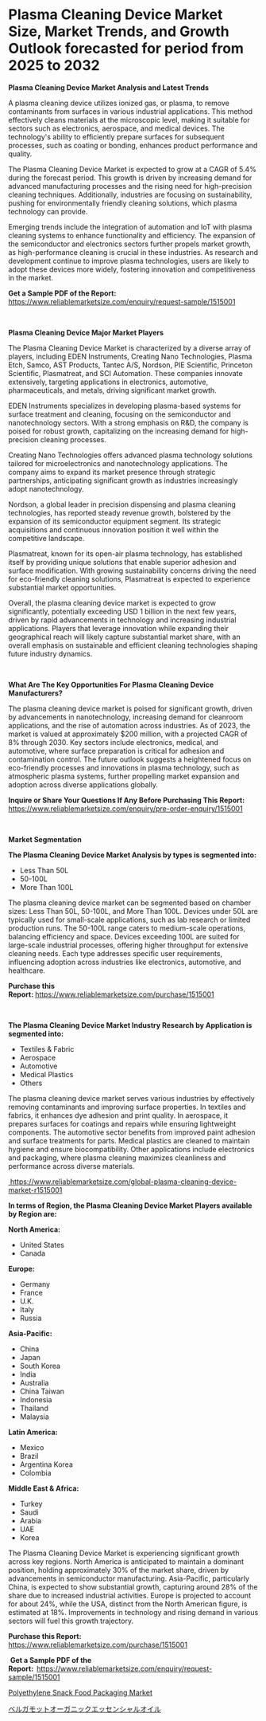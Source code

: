 <p><h1>Plasma Cleaning Device Market Size, Market Trends, and Growth Outlook forecasted for period from 2025 to 2032</h1></p><p><strong>Plasma Cleaning Device Market Analysis and Latest Trends</strong></p>
<p><p>A plasma cleaning device utilizes ionized gas, or plasma, to remove contaminants from surfaces in various industrial applications. This method effectively cleans materials at the microscopic level, making it suitable for sectors such as electronics, aerospace, and medical devices. The technology's ability to efficiently prepare surfaces for subsequent processes, such as coating or bonding, enhances product performance and quality.</p><p>The Plasma Cleaning Device Market is expected to grow at a CAGR of 5.4% during the forecast period. This growth is driven by increasing demand for advanced manufacturing processes and the rising need for high-precision cleaning techniques. Additionally, industries are focusing on sustainability, pushing for environmentally friendly cleaning solutions, which plasma technology can provide. </p><p>Emerging trends include the integration of automation and IoT with plasma cleaning systems to enhance functionality and efficiency. The expansion of the semiconductor and electronics sectors further propels market growth, as high-performance cleaning is crucial in these industries. As research and development continue to improve plasma technologies, users are likely to adopt these devices more widely, fostering innovation and competitiveness in the market.</p></p>
<p><strong>Get a Sample PDF of the Report:&nbsp;</strong> <a href="https://www.reliablemarketsize.com/enquiry/request-sample/1515001?utm_campaign=1886&utm_medium=2&utm_source=Github&utm_content=ia&utm_term=18012025&utm_id=plasma-cleaning-device">https://www.reliablemarketsize.com/enquiry/request-sample/1515001</a></p>
<p>&nbsp;</p>
<p><strong>Plasma Cleaning Device Major Market Players</strong></p>
<p><p>The Plasma Cleaning Device Market is characterized by a diverse array of players, including EDEN Instruments, Creating Nano Technologies, Plasma Etch, Samco, AST Products, Tantec A/S, Nordson, PIE Scientific, Princeton Scientific, Plasmatreat, and SCI Automation. These companies innovate extensively, targeting applications in electronics, automotive, pharmaceuticals, and metals, driving significant market growth.</p><p>EDEN Instruments specializes in developing plasma-based systems for surface treatment and cleaning, focusing on the semiconductor and nanotechnology sectors. With a strong emphasis on R&D, the company is poised for robust growth, capitalizing on the increasing demand for high-precision cleaning processes.</p><p>Creating Nano Technologies offers advanced plasma technology solutions tailored for microelectronics and nanotechnology applications. The company aims to expand its market presence through strategic partnerships, anticipating significant growth as industries increasingly adopt nanotechnology.</p><p>Nordson, a global leader in precision dispensing and plasma cleaning technologies, has reported steady revenue growth, bolstered by the expansion of its semiconductor equipment segment. Its strategic acquisitions and continuous innovation position it well within the competitive landscape.</p><p>Plasmatreat, known for its open-air plasma technology, has established itself by providing unique solutions that enable superior adhesion and surface modification. With growing sustainability concerns driving the need for eco-friendly cleaning solutions, Plasmatreat is expected to experience substantial market opportunities.</p><p>Overall, the plasma cleaning device market is expected to grow significantly, potentially exceeding USD 1 billion in the next few years, driven by rapid advancements in technology and increasing industrial applications. Players that leverage innovation while expanding their geographical reach will likely capture substantial market share, with an overall emphasis on sustainable and efficient cleaning technologies shaping future industry dynamics.</p></p>
<p>&nbsp;</p>
<p><strong>What Are The Key Opportunities For Plasma Cleaning Device Manufacturers?</strong></p>
<p><p>The plasma cleaning device market is poised for significant growth, driven by advancements in nanotechnology, increasing demand for cleanroom applications, and the rise of automation across industries. As of 2023, the market is valued at approximately $200 million, with a projected CAGR of 8% through 2030. Key sectors include electronics, medical, and automotive, where surface preparation is critical for adhesion and contamination control. The future outlook suggests a heightened focus on eco-friendly processes and innovations in plasma technology, such as atmospheric plasma systems, further propelling market expansion and adoption across diverse applications globally.</p></p>
<p><strong>Inquire or Share Your Questions If Any Before Purchasing This Report:</strong> <a href="https://www.reliablemarketsize.com/enquiry/pre-order-enquiry/1515001?utm_campaign=1886&utm_medium=2&utm_source=Github&utm_content=ia&utm_term=18012025&utm_id=plasma-cleaning-device">https://www.reliablemarketsize.com/enquiry/pre-order-enquiry/1515001</a></p>
<p>&nbsp;</p>
<p><strong>Market Segmentation</strong></p>
<p><strong>The Plasma Cleaning Device Market Analysis by types is segmented into:</strong></p>
<p><ul><li>Less Than 50L</li><li>50-100L</li><li>More Than 100L</li></ul></p>
<p><p>The plasma cleaning device market can be segmented based on chamber sizes: Less Than 50L, 50-100L, and More Than 100L. Devices under 50L are typically used for small-scale applications, such as lab research or limited production runs. The 50-100L range caters to medium-scale operations, balancing efficiency and space. Devices exceeding 100L are suited for large-scale industrial processes, offering higher throughput for extensive cleaning needs. Each type addresses specific user requirements, influencing adoption across industries like electronics, automotive, and healthcare.</p></p>
<p><strong>Purchase this Report:&nbsp;</strong><a href="https://www.reliablemarketsize.com/purchase/1515001?utm_campaign=1886&utm_medium=2&utm_source=Github&utm_content=ia&utm_term=18012025&utm_id=plasma-cleaning-device">https://www.reliablemarketsize.com/purchase/1515001</a></p>
<p>&nbsp;</p>
<p><strong>The Plasma Cleaning Device Market Industry Research by Application is segmented into:</strong></p>
<p><ul><li>Textiles & Fabric</li><li>Aerospace</li><li>Automotive</li><li>Medical Plastics</li><li>Others</li></ul></p>
<p><p>The plasma cleaning device market serves various industries by effectively removing contaminants and improving surface properties. In textiles and fabrics, it enhances dye adhesion and print quality. In aerospace, it prepares surfaces for coatings and repairs while ensuring lightweight components. The automotive sector benefits from improved paint adhesion and surface treatments for parts. Medical plastics are cleaned to maintain hygiene and ensure biocompatibility. Other applications include electronics and packaging, where plasma cleaning maximizes cleanliness and performance across diverse materials.</p></p>
<p><a href="https://www.reliablemarketsize.com/global-plasma-cleaning-device-market-r1515001?utm_campaign=1886&utm_medium=2&utm_source=Github&utm_content=ia&utm_term=18012025&utm_id=plasma-cleaning-device">&nbsp;https://www.reliablemarketsize.com/global-plasma-cleaning-device-market-r1515001</a></p>
<p><strong>In terms of Region, the Plasma Cleaning Device Market Players available by Region are:</strong></p>
<p>
    <p> <strong> North America: </strong>
        <ul>
            <li>United States</li>
            <li>Canada</li>
        </ul>
        </p> 
    <p> <strong> Europe: </strong>
        <ul>
            <li>Germany</li>
            <li>France</li>
            <li>U.K.</li>
            <li>Italy</li>
            <li>Russia</li>
        </ul>
        </p> 
    <p> <strong> Asia-Pacific: </strong>
        <ul>
            <li>China</li>
            <li>Japan</li>
            <li>South Korea</li>
            <li>India</li>
            <li>Australia</li>
            <li>China Taiwan</li>
            <li>Indonesia</li>
            <li>Thailand</li>
            <li>Malaysia</li>
        </ul>
        </p> 
    <p> <strong> Latin America: </strong>
        <ul>
            <li>Mexico</li>
            <li>Brazil</li>
            <li>Argentina Korea</li>
            <li>Colombia</li>
        </ul>
        </p> 
    <p> <strong> Middle East & Africa: </strong>
        <ul>
            <li>Turkey</li>
            <li>Saudi</li>
            <li>Arabia</li>
            <li>UAE</li>
            <li>Korea</li>
        </ul>
    </p>
    </p>
<p><p>The Plasma Cleaning Device Market is experiencing significant growth across key regions. North America is anticipated to maintain a dominant position, holding approximately 30% of the market share, driven by advancements in semiconductor manufacturing. Asia-Pacific, particularly China, is expected to show substantial growth, capturing around 28% of the share due to increased industrial activities. Europe is projected to account for about 24%, while the USA, distinct from the North American figure, is estimated at 18%. Improvements in technology and rising demand in various sectors will fuel this growth trajectory.</p></p>
<p><strong>Purchase this Report: </strong><a href="https://www.reliablemarketsize.com/purchase/1515001?utm_campaign=1886&utm_medium=2&utm_source=Github&utm_content=ia&utm_term=18012025&utm_id=plasma-cleaning-device">https://www.reliablemarketsize.com/purchase/1515001</a></p>
<p>&nbsp;<strong>Get a Sample PDF of the Report:&nbsp;&nbsp;</strong><a href="https://www.reliablemarketsize.com/enquiry/request-sample/1515001?utm_campaign=1886&utm_medium=2&utm_source=Github&utm_content=ia&utm_term=18012025&utm_id=plasma-cleaning-device">https://www.reliablemarketsize.com/enquiry/request-sample/1515001</a></p>
<p><strong></strong></p>
<p><p><a href="https://github.com/vimar16th/Market-Research-Report-List-7/blob/main/polyethylene-snack-food-packaging-market.md?utm_campaign=1886&utm_medium=2&utm_source=Github&utm_content=ia&utm_term=18012025&utm_id=plasma-cleaning-device">Polyethylene Snack Food Packaging Market</a></p><p><a href="https://github.com/mohamedbakry57/Market-Research-Report-List-6/blob/main/411256031349.md?utm_campaign=1886&utm_medium=2&utm_source=Github&utm_content=ia&utm_term=18012025&utm_id=plasma-cleaning-device">ベルガモットオーガニックエッセンシャルオイル</a></p></p>